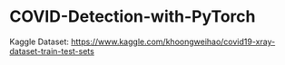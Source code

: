 # COVID-Detection-with-PyTorch

Kaggle Dataset: https://www.kaggle.com/khoongweihao/covid19-xray-dataset-train-test-sets
